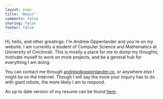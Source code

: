 ```yaml
---
layout: page
title: "About"
comments: false
sharing: false
footer: false
---
```


Hi, hello, and other greatings. I'm Andrew Oppenlander and you're on my website. I am currently a student of Computer Science and Mathematics at University of Cincinnati. This is mostly a place for me to dump my thoughts, motivate myself to work on more projects, and be a general hub for everything I am doing.

You can contact me through [andrew@oppenlander.co](mailto:andrew@oppenlander.co), or anywhere else I might be on the Internet. Though I will say the more your inquiry has to do with giant robots, the more likely I am to respond.

An up to date version of my resume can be found [here](/raw/resume.pdf).
